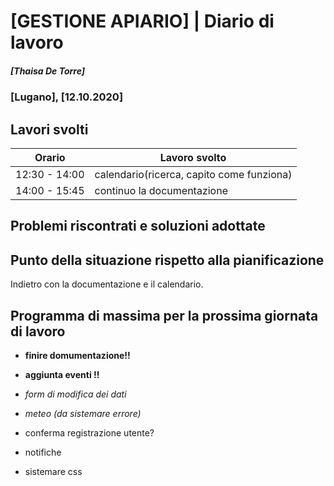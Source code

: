 

# [GESTIONE APIARIO] | Diario di lavoro
##### [Thaisa De Torre]
### [Lugano], [12.10.2020]

## Lavori svolti


|Orario        |Lavoro svolto                 |
|--------------|------------------------------|
|12:30 - 14:00 | calendario(ricerca, capito come funziona) |
|14:00 - 15:45 | continuo la documentazione |

##  Problemi riscontrati e soluzioni adottate


##  Punto della situazione rispetto alla pianificazione
Indietro con la documentazione e il calendario.


## Programma di massima per la prossima giornata di lavoro
- **finire domumentazione!!**
- **aggiunta eventi !!**

- *form di modifica dei dati*
- *meteo (da sistemare errore)*

- conferma registrazione utente?
- notifiche
- sistemare css
